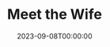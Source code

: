 ---
title: Meet the Wife
date: 2023-09-08T00:00:00
opening_date: 1930-12-09
closing_date:
layout: productions
playbill:
Theatre: Theatre Jacksonville
cast:
- Alice: Agatha Smith
- William: Carl Cesery
- Harvey Lennox: Edward Goodman
- Philip Lord: J. Ollie Edmunds
- Doris Bellamy: Nancy Hoyt
- Gregory Brown: Ralph W. Cooper, Jr.
- Victor Staunton: William G. Jeacle
- Gertrude Lennox: Winifred Snowden
crew:
- Director: Frank F. Kells
- Staging:
  - Dick Grether
  - Milton Bacon, Jr.
- Costumes: Will Louis
understudies:
orchestra:
---